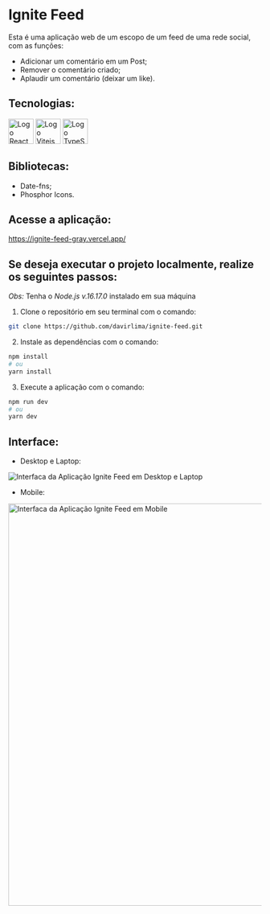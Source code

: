# Ignite Feed

Esta é uma aplicação web de um escopo de um feed de uma rede social, com as funções:
  * Adicionar um comentário em um Post;
  * Remover o comentário criado;
  * Aplaudir um comentário (deixar um like).

## Tecnologias:

<div style=display: inline-block>
  <img 
    height="50px"
    src="https://cdn.jsdelivr.net/gh/devicons/devicon/icons/react/react-original.svg"
    alt="Logo React"
  />
  <img
      height="50px"
      src="https://vitejs.dev/logo-with-shadow.png"
      alt="Logo Vitejs"
  />
  <img 
    height="50px"
    src="https://cdn.jsdelivr.net/gh/devicons/devicon/icons/typescript/typescript-original.svg"
    alt="Logo TypeScript"
  />
</div>

## Bibliotecas:

* Date-fns;
* Phosphor Icons.

## Acesse a aplicação:

<https://ignite-feed-gray.vercel.app/>

## Se deseja executar o projeto localmente, realize os seguintes passos:

*Obs:* Tenha o *Node.js v.16.17.0* instalado em sua máquina

1. Clone o repositório em seu terminal com o comando:

 ~~~bash
 git clone https://github.com/davirlima/ignite-feed.git
 ~~~
 
2. Instale as dependências com o comando:

  ~~~bash
  npm install
  # ou
  yarn install
  ~~~
  
3. Execute a aplicação com o comando:

  ~~~bash
  npm run dev
  # ou
  yarn dev
  ~~~

## Interface:

* Desktop e Laptop:

<img
  src="https://user-images.githubusercontent.com/97968740/185650643-1f7ed693-68a6-44d8-8b4d-ab8ea88f2292.png"
  alt="Interfaca da Aplicação Ignite Feed em Desktop e Laptop"
/>

* Mobile:

<img
  height="800px"
  src="https://user-images.githubusercontent.com/97968740/185651198-2c773b8e-6e8c-4a72-b728-7efa13ecedb1.png"
  alt="Interfaca da Aplicação Ignite Feed em Mobile"
/>
